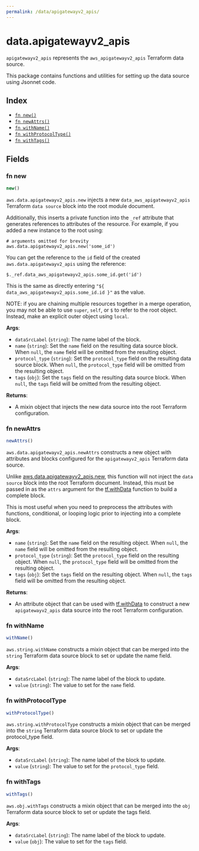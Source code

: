 ```yaml
---
permalink: /data/apigatewayv2_apis/
---
```


# data.apigatewayv2_apis

`apigatewayv2_apis` represents the `aws_apigatewayv2_apis` Terraform data source.



This package contains functions and utilities for setting up the data source using Jsonnet code.


## Index

* [`fn new()`](#fn-new)
* [`fn newAttrs()`](#fn-newattrs)
* [`fn withName()`](#fn-withname)
* [`fn withProtocolType()`](#fn-withprotocoltype)
* [`fn withTags()`](#fn-withtags)

## Fields

### fn new

```ts
new()
```


`aws.data.apigatewayv2_apis.new` injects a new `data_aws_apigatewayv2_apis` Terraform `data source`
block into the root module document.

Additionally, this inserts a private function into the `_ref` attribute that generates references to attributes of the
resource. For example, if you added a new instance to the root using:

    # arguments omitted for brevity
    aws.data.apigatewayv2_apis.new('some_id')

You can get the reference to the `id` field of the created `aws.data.apigatewayv2_apis` using the reference:

    $._ref.data_aws_apigatewayv2_apis.some_id.get('id')

This is the same as directly entering `"${ data_aws_apigatewayv2_apis.some_id.id }"` as the value.

NOTE: if you are chaining multiple resources together in a merge operation, you may not be able to use `super`, `self`,
or `$` to refer to the root object. Instead, make an explicit outer object using `local`.

**Args**:
  - `dataSrcLabel` (`string`): The name label of the block.
  - `name` (`string`): Set the `name` field on the resulting data source block. When `null`, the `name` field will be omitted from the resulting object.
  - `protocol_type` (`string`): Set the `protocol_type` field on the resulting data source block. When `null`, the `protocol_type` field will be omitted from the resulting object.
  - `tags` (`obj`): Set the `tags` field on the resulting data source block. When `null`, the `tags` field will be omitted from the resulting object.

**Returns**:
- A mixin object that injects the new data source into the root Terraform configuration.


### fn newAttrs

```ts
newAttrs()
```


`aws.data.apigatewayv2_apis.newAttrs` constructs a new object with attributes and blocks configured for the `apigatewayv2_apis`
Terraform data source.

Unlike [aws.data.apigatewayv2_apis.new](#fn-new), this function will not inject the `data source`
block into the root Terraform document. Instead, this must be passed in as the `attrs` argument for the
[tf.withData](https://github.com/tf-libsonnet/core/tree/main/docs#fn-withdata) function to build a complete block.

This is most useful when you need to preprocess the attributes with functions, conditional, or looping logic prior to
injecting into a complete block.

**Args**:
  - `name` (`string`): Set the `name` field on the resulting object. When `null`, the `name` field will be omitted from the resulting object.
  - `protocol_type` (`string`): Set the `protocol_type` field on the resulting object. When `null`, the `protocol_type` field will be omitted from the resulting object.
  - `tags` (`obj`): Set the `tags` field on the resulting object. When `null`, the `tags` field will be omitted from the resulting object.

**Returns**:
  - An attribute object that can be used with [tf.withData](https://github.com/tf-libsonnet/core/tree/main/docs#fn-withdata) to construct a new `apigatewayv2_apis` data source into the root Terraform configuration.


### fn withName

```ts
withName()
```

`aws.string.withName` constructs a mixin object that can be merged into the `string`
Terraform data source block to set or update the name field.



**Args**:
  - `dataSrcLabel` (`string`): The name label of the block to update.
  - `value` (`string`): The value to set for the `name` field.


### fn withProtocolType

```ts
withProtocolType()
```

`aws.string.withProtocolType` constructs a mixin object that can be merged into the `string`
Terraform data source block to set or update the protocol_type field.



**Args**:
  - `dataSrcLabel` (`string`): The name label of the block to update.
  - `value` (`string`): The value to set for the `protocol_type` field.


### fn withTags

```ts
withTags()
```

`aws.obj.withTags` constructs a mixin object that can be merged into the `obj`
Terraform data source block to set or update the tags field.



**Args**:
  - `dataSrcLabel` (`string`): The name label of the block to update.
  - `value` (`obj`): The value to set for the `tags` field.
